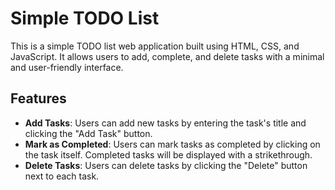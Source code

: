 # Simple TODO List

This is a simple TODO list web application built using HTML, CSS, and JavaScript. It allows users to add, complete, and delete tasks with a minimal and user-friendly interface.

## Features

- **Add Tasks**: Users can add new tasks by entering the task's title and clicking the "Add Task" button.
- **Mark as Completed**: Users can mark tasks as completed by clicking on the task itself. Completed tasks will be displayed with a strikethrough.
- **Delete Tasks**: Users can delete tasks by clicking the "Delete" button next to each task.
